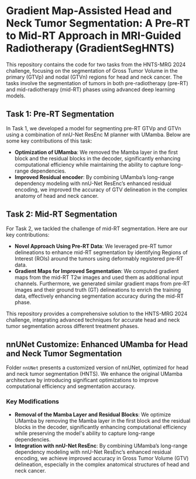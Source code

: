 # Gradient Map-Assisted Head and Neck Tumor Segmentation: A Pre-RT to Mid-RT Approach in MRI-Guided Radiotherapy (GradientSegHNTS)
This repository contains the code for two tasks from the HNTS-MRG 2024 challenge, focusing on the segmentation of Gross Tumor Volume in the primary (GTVp) and nodal (GTVn) regions for head and neck cancer. The tasks involve the segmentation of tumors in both pre-radiotherapy (pre-RT) and mid-radiotherapy (mid-RT) phases using advanced deep learning models.

## Task 1: Pre-RT Segmentation
In Task 1, we developed a model for segmenting pre-RT GTVp and GTVn using a combination of nnU-Net ResEnc M planner with UMamba. Below are some key contributions of this task:

- **Optimization of UMamba**: We removed the Mamba layer in the first block and the residual blocks in the decoder, significantly enhancing computational efficiency while maintaining the ability to capture long-range dependencies.
- **Improved Residual encoder**: By combining UMamba’s long-range dependency modeling with nnU-Net ResEnc’s enhanced residual encoding, we improved the accuracy of GTV delineation in the complex anatomy of head and neck cancer.

## Task 2: Mid-RT Segmentation
For Task 2, we tackled the challenge of mid-RT segmentation. Here are our key contributions:

- **Novel Approach Using Pre-RT Data**: We leveraged pre-RT tumor delineations to enhance mid-RT segmentation by identifying Regions of Interest (ROIs) around the tumors using deformably registered pre-RT data.
- **Gradient Maps for Improved Segmentation**: We computed gradient maps from the mid-RT T2w images and used them as additional input channels. Furthermore, we generated similar gradient maps from pre-RT images and their ground truth (GT) delineations to enrich the training data, effectively enhancing segmentation accuracy during the mid-RT phase.

This repository provides a comprehensive solution to the HNTS-MRG 2024 challenge, integrating advanced techniques for accurate head and neck tumor segmentation across different treatment phases.


## nnUNet Customize: Enhanced UMamba for Head and Neck Tumor Segmentation
Folder ```nnUNet``` presents a customized version of nnUNet, optimized for head and neck tumor segmentation (HNTS). We enhance the original UMamba architecture by introducing significant optimizations to improve computational efficiency and segmentation accuracy.

### Key Modifications
- **Removal of the Mamba Layer and Residual Blocks**: We optimize UMamba by removing the Mamba layer in the first block and the residual blocks in the decoder, significantly enhancing computational efficiency while preserving the model's ability to capture long-range dependencies.
- **Integration with nnU-Net ResEnc**: By combining UMamba’s long-range dependency modeling with nnU-Net ResEnc’s enhanced residual encoding, we achieve improved accuracy in Gross Tumor Volume (GTV) delineation, especially in the complex anatomical structures of head and neck cancer.
